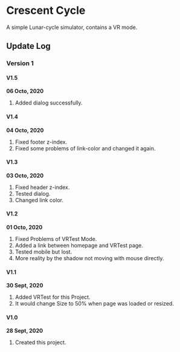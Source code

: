 # Crescent Cycle

A simple Lunar-cycle simulator, contains a VR mode.

## Update Log

### Version 1

#### V1.5

**06 Octo, 2020**

1. Added dialog successfully.

#### V1.4

**04 Octo, 2020**

1. Fixed footer z-index.
2. Fixed some problems of link-color and changed it again.

#### V1.3

**03 Octo, 2020**

1. Fixed header z-index.
2. Tested dialog.
3. Changed link color.

#### V1.2

**01 Octo, 2020**

1. Fixed Problems of VRTest Mode.
2. Added a link between homepage and VRTest page.
3. Tested mobile but lost.
4. More reality by the shadow not moving with mouse directly.

#### V1.1

**30 Sept, 2020**

1. Added VRTest for this Project.
2. It would change Size to 50% when page was loaded or resized.

#### V1.0

**28 Sept, 2020**

1. Created this project.